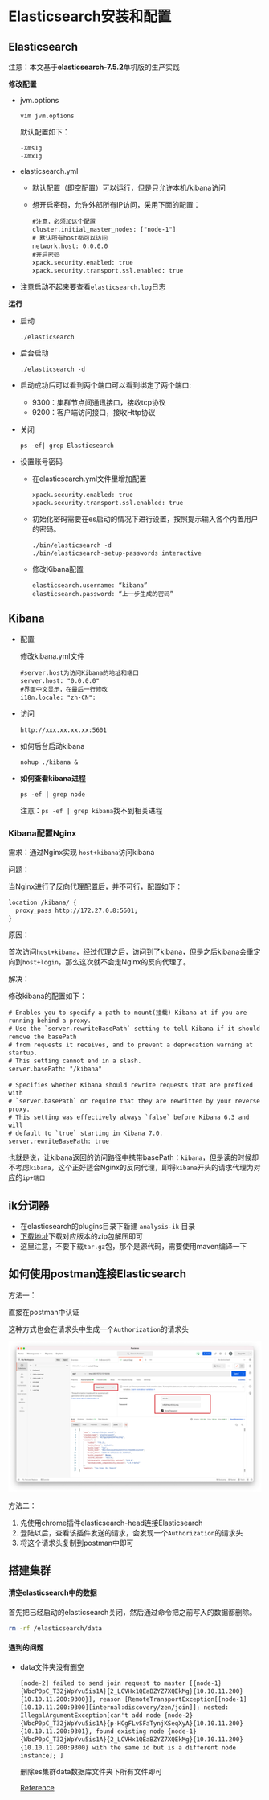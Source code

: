 # Elasticsearch安装和配置

## Elasticsearch

注意：本文基于**elasticsearch-7.5.2**单机版的生产实践

**修改配置**

- jvm.options

  ```
  vim jvm.options
  ```

  默认配置如下：

  ```
  -Xms1g
  -Xmx1g
  ```

- elasticsearch.yml

  - 默认配置（即空配置）可以运行，但是只允许本机/kibana访问

  - 想开启密码，允许外部所有IP访问，采用下面的配置：

    ```
    #注意，必须加这个配置
    cluster.initial_master_nodes: ["node-1"]
    # 默认所有host都可以访问
    network.host: 0.0.0.0
    #开启密码
    xpack.security.enabled: true
    xpack.security.transport.ssl.enabled: true
    ```
  
- 注意启动不起来要查看`elasticsearch.log`日志

**运行**

- 启动

  ```shell
  ./elasticsearch
  ```

- 后台启动

  ```shell
  ./elasticsearch -d
  ```

- 启动成功后可以看到两个端口可以看到绑定了两个端口:

  - 9300：集群节点间通讯接口，接收tcp协议
  - 9200：客户端访问接口，接收Http协议
  
- 关闭

  ```shell
  ps -ef| grep Elasticsearch
  ```

- 设置账号密码

  - 在elasticsearch.yml文件里增加配置

    ```
    xpack.security.enabled: true
    xpack.security.transport.ssl.enabled: true
    ```

  - 初始化密码需要在es启动的情况下进行设置，按照提示输入各个内置用户的密码。

    ```
    ./bin/elasticsearch -d
    ./bin/elasticsearch-setup-passwords interactive
    ```

  - 修改Kibana配置

    ```
    elasticsearch.username: “kibana”
    elasticsearch.password: “上一步生成的密码”
    ```

## Kibana

- 配置

  修改kibana.yml文件

  ```
  #server.host为访问Kibana的地址和端口
  server.host: "0.0.0.0"
  #界面中文显示，在最后一行修改
  i18n.locale: "zh-CN":
  ```

- 访问

  `http://xxx.xx.xx.xx:5601`

- 如何后台启动kibana

  ```
  nohup ./kibana &
  ```

- **如何查看kibana进程**

  ```
  ps -ef | grep node
  ```

  注意：`ps -ef | grep kibana`找不到相关进程

### Kibana配置Nginx

需求：通过Nginx实现 `host+kibana`访问kibana

问题：

当Nginx进行了反向代理配置后，并不可行，配置如下：

```nginx
location /kibana/ {
  proxy_pass http://172.27.0.8:5601;
}
```

原因：

首次访问`host+kibana`，经过代理之后，访问到了kibana，但是之后kibana会重定向到`host+login`，那么这次就不会走Nginx的反向代理了。

解决：

修改kibana的配置如下：

```properties
# Enables you to specify a path to mount(挂载) Kibana at if you are running behind a proxy.
# Use the `server.rewriteBasePath` setting to tell Kibana if it should remove the basePath
# from requests it receives, and to prevent a deprecation warning at startup.
# This setting cannot end in a slash.
server.basePath: "/kibana"

# Specifies whether Kibana should rewrite requests that are prefixed with
# `server.basePath` or require that they are rewritten by your reverse proxy.
# This setting was effectively always `false` before Kibana 6.3 and will
# default to `true` starting in Kibana 7.0.
server.rewriteBasePath: true
```

也就是说，让kibana返回的访问路径中携带basePath：`kibana`，但是读的时候却不考虑`kibana`，这个正好适合Nginx的反向代理，即将`kibana`开头的请求代理为对应的`ip+端口`

## ik分词器

- 在elasticsearch的plugins目录下新建 `analysis-ik` 目录
- [下载地址](https://github.com/medcl/elasticsearch-analysis-ik)下载对应版本的zip包解压即可
- 这里注意，不要下载`tar.gz`包，那个是源代码，需要使用maven编译一下

## 如何使用postman连接Elasticsearch

方法一：

直接在postman中认证

这种方式也会在请求头中生成一个`Authorization`的请求头

![image-20210903235806473](Elasticsearch%E7%9A%84%E5%AE%89%E8%A3%85%E5%92%8C%E9%85%8D%E7%BD%AE_assets/image-20210903235806473.png)

方法二：

1. 先使用chrome插件elasticsearch-head连接Elasticsearch
2. 登陆以后，查看该插件发送的请求，会发现一个`Authorization`的请求头
3. 将这个请求头复制到postman中即可

## 搭建集群

#### 清空elasticsearch中的数据

首先把已经启动的elasticsearch关闭，然后通过命令把之前写入的数据都删除。

```sh
rm -rf /elasticsearch/data
```

#### 遇到的问题

- data文件夹没有删空

  ```
  [node-2] failed to send join request to master [{node-1}{WbcP0pC_T32jWpYvu5is1A}{2_LCVHx1QEaBZYZ7XQEkMg}{10.10.11.200}{10.10.11.200:9300}], reason [RemoteTransportException[[node-1][10.10.11.200:9300][internal:discovery/zen/join]]; nested: IllegalArgumentException[can't add node {node-2}{WbcP0pC_T32jWpYvu5is1A}{p-HCgFLvSFaTynjKSeqXyA}{10.10.11.200}{10.10.11.200:9301}, found existing node {node-1}{WbcP0pC_T32jWpYvu5is1A}{2_LCVHx1QEaBZYZ7XQEkMg}{10.10.11.200}{10.10.11.200:9300} with the same id but is a different node instance]; ]
  ```

  删除es集群data数据库文件夹下所有文件即可

  [Reference](https://blog.csdn.net/diyiday/article/details/83926488)



